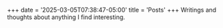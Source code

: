 +++
date = '2025-03-05T07:38:47-05:00'
title = 'Posts'
+++
Writings and thoughts about anything I find interesting.